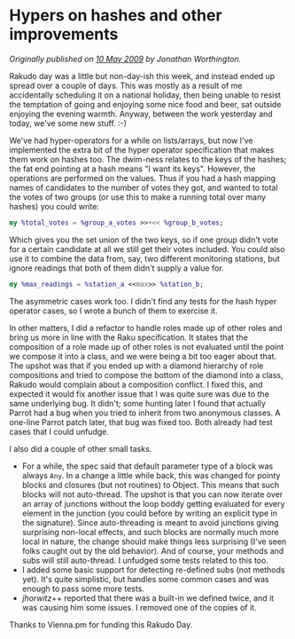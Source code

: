 # Hypers on hashes and other improvements
    
*Originally published on [10 May 2009](https://use-perl.github.io/user/JonathanWorthington/journal/38949/) by Jonathan Worthington.*

Rakudo day was a little but non-day-ish this week, and instead ended up spread over a couple of days. This was mostly as a result of me accidentally scheduling it on a national holiday, then being unable to resist the temptation of going and enjoying some nice food and beer, sat outside enjoying the evening warmth. Anyway, between the work yesterday and today, we've some new stuff. :-)

We've had hyper-operators for a while on lists/arrays, but now I've implemented the extra bit of the hyper operator specification that makes them work on hashes too. The dwim-ness relates to the keys of the hashes; the fat end pointing at a hash means "I want its keys". However, the operations are performed on the values. Thus if you had a hash mapping names of candidates to the number of votes they got, and wanted to total the votes of two groups (or use this to make a running total over many hashes) you could write:

```` raku
my %total_votes = %group_a_votes >>+<< %group_b_votes;
````

Which gives you the set union of the two keys, so if one group didn't vote for a certain candidate at all we still get their votes included. You could also use it to combine the data from, say, two different monitoring stations, but ignore readings that both of them didn't supply a value for.

```` raku
my %max_readings = %station_a <<max>> %station_b;
````

The asymmetric cases work too. I didn't find any tests for the hash hyper operator cases, so I wrote a bunch of them to exercise it.

In other matters, I did a refactor to handle roles made up of other roles and bring us more in line with the Raku specification. It states that the composition of a role made up of other roles is not evaluated until the point we compose it into a class, and we were being a bit too eager about that. The upshot was that if you ended up with a diamond hierarchy of role compositions and tried to compose the bottom of the diamond into a class, Rakudo would complain about a composition conflict. I fixed this, and expected it would fix another issue that I was quite sure was due to the same underlying bug. It didn't; some hunting later I found that actually Parrot had a bug when you tried to inherit from two anonymous classes. A one-line Parrot patch later, that bug was fixed too. Both already had test cases that I could unfudge.

I also did a couple of other small tasks.

- For a while, the spec said that default parameter type of a block was always `Any`. In a change a little while back, this was changed for pointy blocks and closures (but not routines) to Object. This means that such blocks will not auto-thread. The upshot is that you can now iterate over an array of junctions without the loop boddy getting evaluated for every element in the junction (you could before by writing an explicit type in the signature). Since auto-threading is meant to avoid junctions giving surprising non-local effects, and such blocks are normally much more local in nature, the change should make things less surprising (I've seen folks caught out by the old behavior). And of course, your methods and subs will still auto-thread. I unfudged some tests related to this too.
- I added some basic support for detecting re-defined subs (not methods yet). It's quite simplistic, but handles some common cases and was enough to pass some more tests.
- *jhorwitz*++ reported that there was a built-in we defined twice, and it was causing him some issues. I removed one of the copies of it.

Thanks to Vienna.pm for funding this Rakudo Day.
